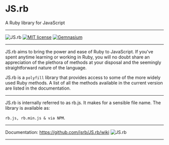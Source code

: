 # JS.rb
A Ruby library for JavaScript  
- ---
![JS.rb](https://img.shields.io/badge/JS.rb-v.0.0.1-red.svg)
[![MIT license](http://img.shields.io/badge/license-MIT-brightgreen.svg)](http://opensource.org/licenses/MIT)
[![Gemnasium](https://img.shields.io/gemnasium/mathiasbynens/he.svg)]()




- ----
JS.rb aims to bring the power and ease of Ruby to JavaScript. If you've spent anytime learning or working in Ruby, you will no doubt share an appreciation of the plethora of methods at your disposal and the seemingly straightforward nature of the language.

JS.rb is a `polyfill` library that provides access to some of the more widely used Ruby methods. A list of all the methods available in the current version are listed in the documentation.

- ---
JS.rb is internally referred to as rb.js. It makes for a sensible file name. The library is available as:

`rb.js, rb.min.js & via NPM`.

- ----
Documentation: https://github.com/jsrb/JS.rb/wiki  ![JS.rb](https://img.shields.io/badge/JS.rb-v.0.0.1-red.svg)
- ---
